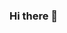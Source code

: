 ### Hi there 👋

<!--
**hermesonbastos/hermesonbastos** is a ✨ _special_ ✨ repository because its `README.md` (this file) appears on your GitHub profile.

Here are some ideas to get you started:

- 🔭 Atualmente estudando front-end ...
- 🌱 Estudando Angular ...
- 📫 How to reach me: ![image](https://user-images.githubusercontent.com/93688208/150527010-b849d1ea-70ab-43c4-9e79-960c838987b5.png)


- 😄 Pronouns: ...
- ⚡ Fun fact: ...
-->
